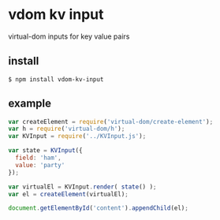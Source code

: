 # vdom kv input

virtual-dom inputs for key value pairs


## install

    $ npm install vdom-kv-input


## example

```js
var createElement = require('virtual-dom/create-element');
var h = require('virtual-dom/h');
var KVInput = require('../KVInput.js');

var state = KVInput({
  field: 'ham',
  value: 'party'
});

var virtualEl = KVInput.render( state() );
var el = createElement(virtualEl);

document.getElementById('content').appendChild(el);
```

